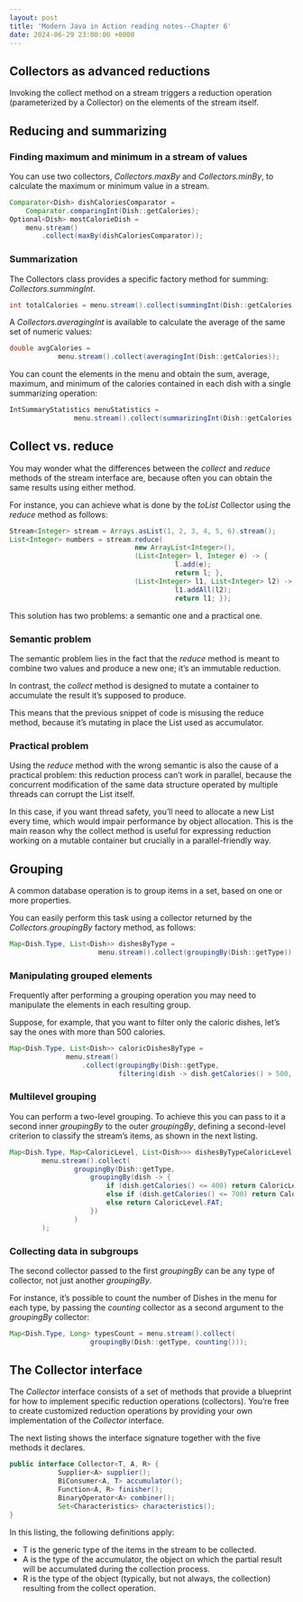 ```yaml
---
layout: post
title: 'Modern Java in Action reading notes--Chapter 6'
date: 2024-06-29 23:00:00 +0000
---
```

## Collectors as advanced reductions
Invoking the collect method on a stream triggers a reduction operation (parameterized by a Collector) on the elements of the stream itself.

## Reducing and summarizing
### Finding maximum and minimum in a stream of values
You can use two collectors, *Collectors.maxBy* and *Collectors.minBy*, to calculate the maximum or minimum value in a stream.
```java 8
Comparator<Dish> dishCaloriesComparator =
    Comparator.comparingInt(Dish::getCalories);
Optional<Dish> mostCalorieDish =
    menu.stream()
        .collect(maxBy(dishCaloriesComparator));
```

### Summarization
The Collectors class provides a specific factory method for summing: *Collectors.summingInt*.
```java 8
int totalCalories = menu.stream().collect(summingInt(Dish::getCalories));
```
A *Collectors.averagingInt* is available to calculate the average of the same set of numeric values:
```java 8
double avgCalories =
            menu.stream().collect(averagingInt(Dish::getCalories));
```
You can count the elements in the menu and obtain the sum, average, maximum, and minimum of the calories contained in each dish with a single summarizing operation:
```java 8
IntSummaryStatistics menuStatistics =
                menu.stream().collect(summarizingInt(Dish::getCalories));
```

## Collect vs. reduce
You may wonder what the differences between the *collect* and *reduce* methods of the stream interface are, because often you can obtain the same results using either method. 

For instance, you can achieve what is done by the *toList* Collector using the *reduce* method as follows:
```java 8
Stream<Integer> stream = Arrays.asList(1, 2, 3, 4, 5, 6).stream();
List<Integer> numbers = stream.reduce(
                               new ArrayList<Integer>(),
                               (List<Integer> l, Integer e) -> {
                                         l.add(e);
                                         return l; },
                               (List<Integer> l1, List<Integer> l2) -> {
                                         l1.addAll(l2);
                                         return l1; });
```
This solution has two problems: a semantic one and a practical one. 

### Semantic problem

The semantic problem lies in the fact that the *reduce* method is meant to combine two values and produce a new one; it’s an immutable reduction. 

In contrast, the *collect* method is designed to mutate a container to accumulate the result it’s supposed to produce. 

This means that the previous snippet of code is misusing the reduce method, because it’s mutating in place the List used as accumulator. 

### Practical problem

Using the *reduce* method with the wrong semantic is also the cause of a practical problem: this reduction process can’t work in parallel, because the concurrent modification of the same data structure operated by multiple threads can corrupt the List itself. 

In this case, if you want thread safety, you’ll need to allocate a new List every time, which would impair performance by object allocation. This is the main reason why the collect method is useful for expressing reduction working on a mutable container but crucially in a parallel-friendly way.

## Grouping
A common database operation is to group items in a set, based on one or more properties. 

You can easily perform this task using a collector returned by the *Collectors.groupingBy* factory method, as follows:
```java 8
Map<Dish.Type, List<Dish>> dishesByType =
                      menu.stream().collect(groupingBy(Dish::getType));
```

### Manipulating grouped elements
Frequently after performing a grouping operation you may need to manipulate the elements in each resulting group. 

Suppose, for example, that you want to filter only the caloric dishes, let’s say the ones with more than 500 calories.
```java 8
Map<Dish.Type, List<Dish>> caloricDishesByType =
              menu.stream()
                  .collect(groupingBy(Dish::getType,
                           filtering(dish -> dish.getCalories() > 500, toList())));
```

### Multilevel grouping
You can perform a two-level grouping. To achieve this you can pass to it a second inner *groupingBy* to the outer *groupingBy*, defining a second-level criterion to classify the stream’s items, as shown in the next listing.
```java 8
Map<Dish.Type, Map<CaloricLevel, List<Dish>>> dishesByTypeCaloricLevel =
        menu.stream().collect(
                groupingBy(Dish::getType,
                    groupingBy(dish -> {
                        if (dish.getCalories() <= 400) return CaloricLevel.DIET;
                        else if (dish.getCalories() <= 700) return CaloricLevel.NORMAL;
                        else return CaloricLevel.FAT;
                    })
                )
        );
```

### Collecting data in subgroups
The second collector passed to the first *groupingBy* can be any type of collector, not just another *groupingBy*. 

For instance, it’s possible to count the number of Dishes in the menu for each type, by passing the *counting* collector as a second argument to the *groupingBy* collector:
```java 8
Map<Dish.Type, Long> typesCount = menu.stream().collect(
                    groupingBy(Dish::getType, counting()));
```

## The Collector interface
The *Collector* interface consists of a set of methods that provide a blueprint for how to implement specific reduction operations (collectors). You’re free to create customized reduction operations by providing your own implementation of the *Collector* interface.

The next listing shows the interface signature together with the five methods it declares.
```java 8
public interface Collector<T, A, R> {
            Supplier<A> supplier();
            BiConsumer<A, T> accumulator();
            Function<A, R> finisher();
            BinaryOperator<A> combiner();
            Set<Characteristics> characteristics();
}
```
In this listing, the following definitions apply:
- T is the generic type of the items in the stream to be collected.
- A is the type of the accumulator, the object on which the partial result will be
accumulated during the collection process.
- R is the type of the object (typically, but not always, the collection) resulting
from the collect operation.

